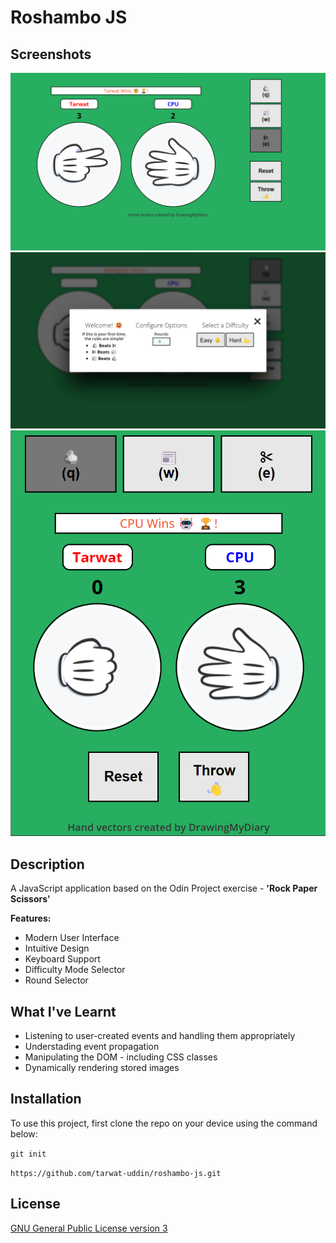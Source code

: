 # Roshambo JS

## Screenshots

![screenshots-0](/screenshots/screenshots-0.png)
![screenshots-1](/screenshots/screenshots-1.png)
![screenshots-2](/screenshots/screenshots-2.png)

## Description

A JavaScript application based on the Odin Project exercise - **'Rock Paper Scissors'**

**Features:**

- Modern User Interface
- Intuitive Design
- Keyboard Support
- Difficulty Mode Selector
- Round Selector

## What I've Learnt

+ Listening to user-created events and handling them appropriately
+ Understading event propagation
+ Manipulating the DOM - including CSS classes
+ Dynamically rendering stored images

## Installation

To use this project, first clone the repo on your device using the command below:

`git init`

`https://github.com/tarwat-uddin/roshambo-js.git`

## License

[GNU General Public License version 3](https://opensource.org/licenses/GPL-3.0)
